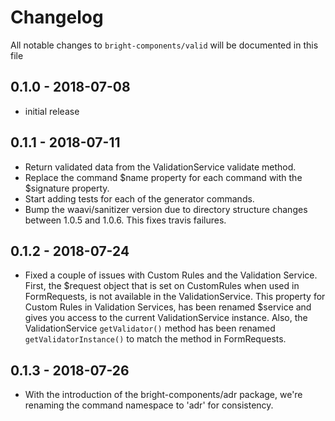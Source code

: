 # Changelog

All notable changes to `bright-components/valid` will be documented in this file

## 0.1.0 - 2018-07-08

- initial release

## 0.1.1 - 2018-07-11

- Return validated data from the ValidationService validate method.
- Replace the command $name property for each command with the $signature property.
- Start adding tests for each of the generator commands.
- Bump the waavi/sanitizer version due to directory structure changes between 1.0.5 and 1.0.6. This fixes travis failures.

## 0.1.2 - 2018-07-24

- Fixed a couple of issues with Custom Rules and the Validation Service. First, the $request object that is set on CustomRules when used in FormRequests, is not available in the ValidationService. This property for Custom Rules in Validation Services, has been renamed $service and gives you access to the current ValidationService instance. Also, the ValidationService ```getValidator()``` method has been renamed ```getValidatorInstance()``` to match the method in FormRequests.

## 0.1.3 - 2018-07-26

- With the introduction of the bright-components/adr package, we're renaming the command namespace to 'adr' for consistency.
